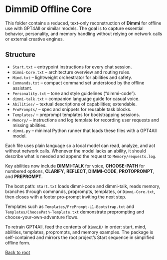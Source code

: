 # DimmiD Offline Core

This folder contains a reduced, text-only reconstruction of **Dimmi** for offline use with GPT4All or similar models.
The goal is to capture essential behavior, personality, and memory handling without relying on network calls or external creative engines.

## Structure
- `Start.txt` – entrypoint instructions for every chat session.
- `Dimmi-Core.txt` – architecture overview and routing rules.
- `Mind.txt` – lightweight orchestrator for abilities and safety.
- `Commands.txt` – compact command set understood by the offline assistant.
- `Personality.txt` – tone and style guidelines (“dimmi-code”).
- `dimmi-talk.txt` – companion language guide for casual voice.
- `Abilities/` – textual descriptions of capabilities; extendable.
- `ProPrompts/` – spec and snippets for reusable task blocks.
- `Templates/` – preprompt templates for bootstrapping sessions.
- `Memory/` – instructions and log template for recording user requests and missing abilities.
- `dimmi.py` – minimal Python runner that loads these files with a GPT4All model.

Each file uses plain language so a local model can read, analyze, and act without network calls.
Whenever the model lacks an ability, it should describe what is needed and append the request to `Memory/requests.log`.

Key abilities now include **DIMMI-TALK** for voice, **CHOOSE-PATH** for numbered options, **CLARIFY**, **REFLECT**, **DIMMI-CODE**, **PROTOPROMPT**, and **PREPROMPT**.

The boot path: `Start.txt` loads dimmi-code and dimmi-talk, reads memory, branches through commands, proprompts, templates, or `Dimmi-Core.txt`, then closes with a footer pro-prompt inviting the next step.

Templates such as `Templates/PrePrompt-L1-Bootstrap.txt` and `Templates/ChoosePath-Template.txt` demonstrate preprompting and choose-your-own-adventure flows.

To retrain GPT4All, feed the contents of `DimmiD/` in order: start, mind, abilities, templates, proprompts, and memory examples. The package is self-contained and mirrors the root project’s Start sequence in simplified offline form.

[Back to root](../INDEX.md)
